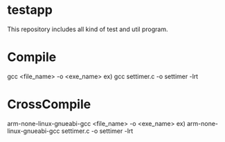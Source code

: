 testapp
=======

This repository includes all kind of test and util program.

Compile
=======

gcc <file_name> -o <exe_name>
ex) gcc settimer.c -o settimer -lrt

CrossCompile
============

arm-none-linux-gnueabi-gcc <file_name> -o <exe_name>
ex) arm-none-linux-gnueabi-gcc settimer.c -o settimer -lrt
